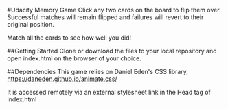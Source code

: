 #Udacity Memory Game
Click any two cards on the board to flip them over. Successful matches will remain flipped and failures will revert to their original position.

Match all the cards to see how well you did!

##Getting Started
Clone or download the files to your local repository and open index.html on the browser of your choice.

##Dependencies
This game relies on Daniel Eden's CSS library, https://daneden.github.io/animate.css/

It is accessed remotely via an external stylesheet link in the Head tag of index.html
